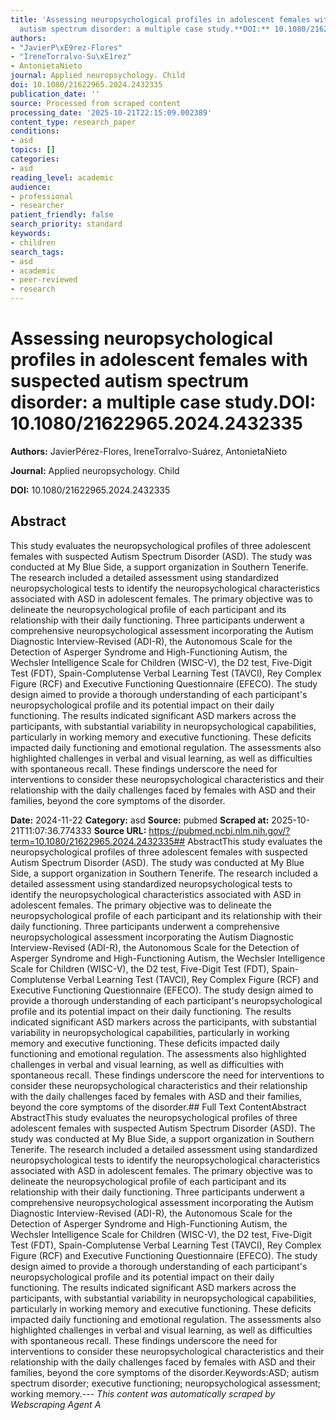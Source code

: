 ```yaml
---
title: 'Assessing neuropsychological profiles in adolescent females with suspected
  autism spectrum disorder: a multiple case study.**DOI:** 10.1080/21622965.2024.2432335'
authors:
- "JavierP\xE9rez-Flores"
- "IreneTorralvo-Su\xE1rez"
- AntonietaNieto
journal: Applied neuropsychology. Child
doi: 10.1080/21622965.2024.2432335
publication_date: ''
source: Processed from scraped content
processing_date: '2025-10-21T22:15:09.002389'
content_type: research_paper
conditions:
- asd
topics: []
categories:
- asd
reading_level: academic
audience:
- professional
- researcher
patient_friendly: false
search_priority: standard
keywords:
- children
search_tags:
- asd
- academic
- peer-reviewed
- research
---
```


# Assessing neuropsychological profiles in adolescent females with suspected autism spectrum disorder: a multiple case study.**DOI:** 10.1080/21622965.2024.2432335

**Authors:** JavierPérez-Flores, IreneTorralvo-Suárez, AntonietaNieto

**Journal:** Applied neuropsychology. Child

**DOI:** 10.1080/21622965.2024.2432335

## Abstract

This study evaluates the neuropsychological profiles of three adolescent females with suspected Autism Spectrum Disorder (ASD). The study was conducted at My Blue Side, a support organization in Southern Tenerife. The research included a detailed assessment using standardized neuropsychological tests to identify the neuropsychological characteristics associated with ASD in adolescent females. The primary objective was to delineate the neuropsychological profile of each participant and its relationship with their daily functioning. Three participants underwent a comprehensive neuropsychological assessment incorporating the Autism Diagnostic Interview-Revised (ADI-R), the Autonomous Scale for the Detection of Asperger Syndrome and High-Functioning Autism, the Wechsler Intelligence Scale for Children (WISC-V), the D2 test, Five-Digit Test (FDT), Spain-Complutense Verbal Learning Test (TAVCI), Rey Complex Figure (RCF) and Executive Functioning Questionnaire (EFECO). The study design aimed to provide a thorough understanding of each participant's neuropsychological profile and its potential impact on their daily functioning. The results indicated significant ASD markers across the participants, with substantial variability in neuropsychological capabilities, particularly in working memory and executive functioning. These deficits impacted daily functioning and emotional regulation. The assessments also highlighted challenges in verbal and visual learning, as well as difficulties with spontaneous recall. These findings underscore the need for interventions to consider these neuropsychological characteristics and their relationship with the daily challenges faced by females with ASD and their families, beyond the core symptoms of the disorder.

**Date:** 2024-11-22
**Category:** asd
**Source:** pubmed
**Scraped at:** 2025-10-21T11:07:36.774333
**Source URL:** https://pubmed.ncbi.nlm.nih.gov/?term=10.1080/21622965.2024.2432335## AbstractThis study evaluates the neuropsychological profiles of three adolescent females with suspected Autism Spectrum Disorder (ASD). The study was conducted at My Blue Side, a support organization in Southern Tenerife. The research included a detailed assessment using standardized neuropsychological tests to identify the neuropsychological characteristics associated with ASD in adolescent females. The primary objective was to delineate the neuropsychological profile of each participant and its relationship with their daily functioning. Three participants underwent a comprehensive neuropsychological assessment incorporating the Autism Diagnostic Interview-Revised (ADI-R), the Autonomous Scale for the Detection of Asperger Syndrome and High-Functioning Autism, the Wechsler Intelligence Scale for Children (WISC-V), the D2 test, Five-Digit Test (FDT), Spain-Complutense Verbal Learning Test (TAVCI), Rey Complex Figure (RCF) and Executive Functioning Questionnaire (EFECO). The study design aimed to provide a thorough understanding of each participant's neuropsychological profile and its potential impact on their daily functioning. The results indicated significant ASD markers across the participants, with substantial variability in neuropsychological capabilities, particularly in working memory and executive functioning. These deficits impacted daily functioning and emotional regulation. The assessments also highlighted challenges in verbal and visual learning, as well as difficulties with spontaneous recall. These findings underscore the need for interventions to consider these neuropsychological characteristics and their relationship with the daily challenges faced by females with ASD and their families, beyond the core symptoms of the disorder.## Full Text ContentAbstract AbstractThis study evaluates the neuropsychological profiles of three adolescent females with suspected Autism Spectrum Disorder (ASD). The study was conducted at My Blue Side, a support organization in Southern Tenerife. The research included a detailed assessment using standardized neuropsychological tests to identify the neuropsychological characteristics associated with ASD in adolescent females. The primary objective was to delineate the neuropsychological profile of each participant and its relationship with their daily functioning. Three participants underwent a comprehensive neuropsychological assessment incorporating the Autism Diagnostic Interview-Revised (ADI-R), the Autonomous Scale for the Detection of Asperger Syndrome and High-Functioning Autism, the Wechsler Intelligence Scale for Children (WISC-V), the D2 test, Five-Digit Test (FDT), Spain-Complutense Verbal Learning Test (TAVCI), Rey Complex Figure (RCF) and Executive Functioning Questionnaire (EFECO). The study design aimed to provide a thorough understanding of each participant's neuropsychological profile and its potential impact on their daily functioning. The results indicated significant ASD markers across the participants, with substantial variability in neuropsychological capabilities, particularly in working memory and executive functioning. These deficits impacted daily functioning and emotional regulation. The assessments also highlighted challenges in verbal and visual learning, as well as difficulties with spontaneous recall. These findings underscore the need for interventions to consider these neuropsychological characteristics and their relationship with the daily challenges faced by females with ASD and their families, beyond the core symptoms of the disorder.Keywords:ASD; autism spectrum disorder; executive functioning; neuropsychological assessment; working memory.---
*This content was automatically scraped by Webscraping Agent A*